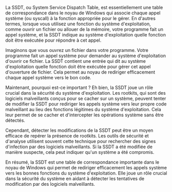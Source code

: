 La SSDT, ou System Service Dispatch Table, est essentiellement une table de correspondance dans le noyau de Windows qui associe chaque appel système (ou syscall) à la fonction appropriée pour le gérer. En d'autres termes, lorsque vous utilisez une fonction du système d'exploitation, comme ouvrir un fichier ou allouer de la mémoire, votre programme fait un appel système, et la SSDT indique au système d'exploitation quelle fonction doit être exécutée pour répondre à cet appel.

Imaginons que vous ouvrez un fichier dans votre programme. Votre programme fait un appel système pour demander au système d'exploitation d'ouvrir ce fichier. La SSDT contient une entrée qui dit au système d'exploitation quelle fonction doit être exécutée pour gérer cet appel d'ouverture de fichier. Cela permet au noyau de rediriger efficacement chaque appel système vers le bon code.

Maintenant, pourquoi est-ce important ? Eh bien, la SSDT joue un rôle crucial dans la sécurité du système d'exploitation. Les rootkits, qui sont des logiciels malveillants conçus pour se cacher sur un système, peuvent tenter de modifier la SSDT pour rediriger les appels système vers leur propre code malveillant au lieu des fonctions légitimes du système d'exploitation. Cela leur permet de se cacher et d'intercepter les opérations système sans être détectés.

Cependant, détecter les modifications de la SSDT peut être un moyen efficace de repérer la présence de rootkits. Les outils de sécurité et d'analyse utilisent souvent cette technique pour rechercher des signes d'infection par des logiciels malveillants. Si la SSDT a été modifiée de manière suspecte, cela peut indiquer qu'un système a été compromis.

En résumé, la SSDT est une table de correspondance importante dans le noyau de Windows qui permet de rediriger efficacement les appels système vers les bonnes fonctions du système d'exploitation. Elle joue un rôle crucial dans la sécurité du système en aidant à détecter les tentatives de modification par des logiciels malveillants.
